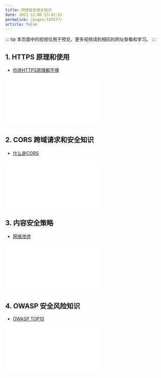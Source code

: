 ```yaml
---
title: 网络安全相关知识
date: 2021-12-08 23:41:51
permalink: /pages/1d55f7/
article: false
---
```


::: tip
本页面中的视频仅用于预览，更多视频请到相应的网址查看和学习。
:::

## 1. HTTPS 原理和使用
- [你连HTTPS原理都不懂](https://www.bilibili.com/video/BV1Up4y1i7PG)
<iframe src="//player.bilibili.com/player.html?aid=968961043&bvid=BV1Up4y1i7PG&cid=213612005&page=1" scrolling="no" border="0" frameborder="no" framespacing="0" allowfullscreen="true"> </iframe>

## 2. CORS 跨域请求和安全知识
- [什么是CORS](https://www.bilibili.com/video/BV1Kt411E76z)
<iframe src="//player.bilibili.com/player.html?aid=60490895&bvid=BV1Kt411E76z&cid=105297967&page=1" scrolling="no" border="0" frameborder="no" framespacing="0" allowfullscreen="true"> </iframe>

## 3. 内容安全策略
- [网络渗透](https://www.bilibili.com/video/BV1kh411W7Vv)
<iframe src="//player.bilibili.com/player.html?aid=207729803&bvid=BV1kh411W7Vv&cid=400177184&page=1" scrolling="no" border="0" frameborder="no" framespacing="0" allowfullscreen="true"> </iframe>

## 4. OWASP 安全风险知识
- [OWASP  TOP10](https://www.bilibili.com/video/BV1ey4y1V7Jj)
<iframe src="//player.bilibili.com/player.html?aid=804852673&bvid=BV1ey4y1V7Jj&cid=390048660&page=1" scrolling="no" border="0" frameborder="no" framespacing="0" allowfullscreen="true"> </iframe>
